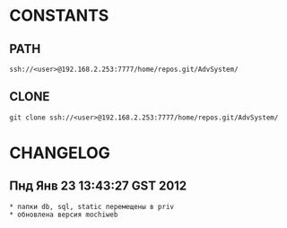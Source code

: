 
# CONSTANTS
## PATH
    ssh://<user>@192.168.2.253:7777/home/repos.git/AdvSystem/
## CLONE
    git clone ssh://<user>@192.168.2.253:7777/home/repos.git/AdvSystem/

# CHANGELOG

## Пнд Янв 23 13:43:27 GST 2012
    * папки db, sql, static перемещены в priv
    * обновлена версия mochiweb
